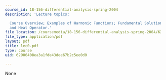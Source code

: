 ```yaml
---
course_id: 18-156-differential-analysis-spring-2004
description: 'Lecture topics:

  Course Overview; Examples of Harmonic Functions; Fundamental Solutions for Laplacian
  and Heat Operator.'
file_location: /coursemedia/18-156-differential-analysis-spring-2004/62906408ea3a1fde43dee67b2c5ee0d0_lec0.pdf
file_type: application/pdf
layout: pdf
title: lec0.pdf
type: course
uid: 62906408ea3a1fde43dee67b2c5ee0d0

---
```

None
